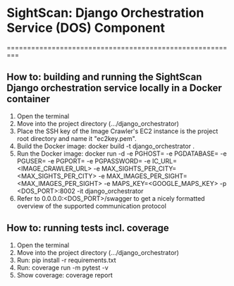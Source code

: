 # SightScan: Django Orchestration Service (DOS) Component
=========================================================

## How to: building and running the SightScan Django orchestration service locally in a Docker container

1. Open the terminal
2. Move into the project directory (.../django_orchestrator)
3. Place the SSH key of the Image Crawler's EC2 instance is the project root directory and name it "ec2key.pem".
4. Build the Docker image: docker build -t django_orchestrator .
5. Run the Docker image:
   docker run -d
   -e PGHOST=<PGHOST>
   -e PGDATABASE=<PGDATABASE>
   -e PGUSER=<PGUSER>
   -e PGPORT=<PGPORT>
   -e PGPASSWORD=<PGPASSWORD>
   -e IC_URL=<IMAGE_CRAWLER_URL>
   -e MAX_SIGHTS_PER_CITY=<MAX_SIGHTS_PER_CITY>
   -e MAX_IMAGES_PER_SIGHT=<MAX_IMAGES_PER_SIGHT>
   -e MAPS_KEY=<GOOGLE_MAPS_KEY>
   -p <DOS_PORT>:8002
   -it django_orchestrator
6. Refer to 0.0.0.0:<DOS_PORT>/swagger to get a nicely formatted overview of the supported communication protocol

## How to: running tests incl. coverage

1. Open the terminal
2. Move into the project directory (.../django_orchestrator)
3. Run: pip install -r requirements.txt
4. Run: coverage run -m pytest -v
5. Show coverage: coverage report
